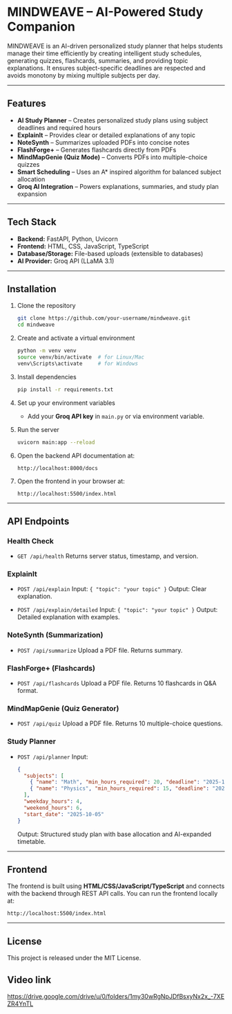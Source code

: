 # MINDWEAVE – AI-Powered Study Companion

MINDWEAVE is an AI-driven personalized study planner that helps students manage their time efficiently by creating intelligent study schedules, generating quizzes, flashcards, summaries, and providing topic explanations. It ensures subject-specific deadlines are respected and avoids monotony by mixing multiple subjects per day.

---

## Features

* **AI Study Planner** – Creates personalized study plans using subject deadlines and required hours
* **ExplainIt** – Provides clear or detailed explanations of any topic
* **NoteSynth** – Summarizes uploaded PDFs into concise notes
* **FlashForge+** – Generates flashcards directly from PDFs
* **MindMapGenie (Quiz Mode)** – Converts PDFs into multiple-choice quizzes
* **Smart Scheduling** – Uses an A* inspired algorithm for balanced subject allocation
* **Groq AI Integration** – Powers explanations, summaries, and study plan expansion

---

## Tech Stack

* **Backend:** FastAPI, Python, Uvicorn
* **Frontend:** HTML, CSS, JavaScript, TypeScript
* **Database/Storage:** File-based uploads (extensible to databases)
* **AI Provider:** Groq API (LLaMA 3.1)

---

## Installation

1. Clone the repository

   ```bash
   git clone https://github.com/your-username/mindweave.git
   cd mindweave
   ```

2. Create and activate a virtual environment

   ```bash
   python -m venv venv
   source venv/bin/activate  # for Linux/Mac
   venv\Scripts\activate     # for Windows
   ```

3. Install dependencies

   ```bash
   pip install -r requirements.txt
   ```

4. Set up your environment variables

   * Add your **Groq API key** in `main.py` or via environment variable.

5. Run the server

   ```bash
   uvicorn main:app --reload
   ```

6. Open the backend API documentation at:

   ```
   http://localhost:8000/docs
   ```

7. Open the frontend in your browser at:

   ```
   http://localhost:5500/index.html
   ```

---

## API Endpoints

### Health Check

* `GET /api/health`
  Returns server status, timestamp, and version.

### ExplainIt

* `POST /api/explain`
  Input: `{ "topic": "your topic" }`
  Output: Clear explanation.

* `POST /api/explain/detailed`
  Input: `{ "topic": "your topic" }`
  Output: Detailed explanation with examples.

### NoteSynth (Summarization)

* `POST /api/summarize`
  Upload a PDF file. Returns summary.

### FlashForge+ (Flashcards)

* `POST /api/flashcards`
  Upload a PDF file. Returns 10 flashcards in Q&A format.

### MindMapGenie (Quiz Generator)

* `POST /api/quiz`
  Upload a PDF file. Returns 10 multiple-choice questions.

### Study Planner

* `POST /api/planner`
  Input:

  ```json
  {
    "subjects": [
      { "name": "Math", "min_hours_required": 20, "deadline": "2025-10-20" },
      { "name": "Physics", "min_hours_required": 15, "deadline": "2025-10-18" }
    ],
    "weekday_hours": 4,
    "weekend_hours": 6,
    "start_date": "2025-10-05"
  }
  ```

  Output: Structured study plan with base allocation and AI-expanded timetable.

---

## Frontend

The frontend is built using **HTML/CSS/JavaScript/TypeScript** and connects with the backend through REST API calls.
You can run the frontend locally at:

```
http://localhost:5500/index.html
```

---

## License

This project is released under the MIT License.
## Video link
https://drive.google.com/drive/u/0/folders/1my30wRgNpJDfBsxyNx2x_-7XEZR4YnTL

